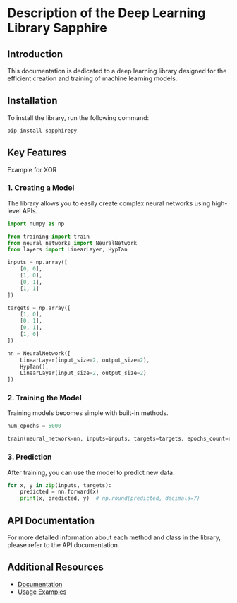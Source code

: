 # Description of the Deep Learning Library Sapphire

## Introduction
This documentation is dedicated to a deep learning library designed for the efficient creation and training of machine learning models.

## Installation
To install the library, run the following command:
```bash
pip install sapphirepy
```

## Key Features
Example for XOR

### 1. Creating a Model
The library allows you to easily create complex neural networks using high-level APIs.

```python
import numpy as np

from training import train
from neural_networks import NeuralNetwork
from layers import LinearLayer, HypTan

inputs = np.array([
    [0, 0],
    [1, 0],
    [0, 1],
    [1, 1]
])

targets = np.array([
    [1, 0],
    [0, 1],
    [0, 1],
    [1, 0]
])

nn = NeuralNetwork([
    LinearLayer(input_size=2, output_size=2),
    HypTan(),
    LinearLayer(input_size=2, output_size=2)
])
```

### 2. Training the Model
Training models becomes simple with built-in methods.

```python
num_epochs = 5000

train(neural_network=nn, inputs=inputs, targets=targets, epochs_count=num_epochs)
```

### 3. Prediction
After training, you can use the model to predict new data.

```python
for x, y in zip(inputs, targets):
    predicted = nn.forward(x)
    print(x, predicted, y)  # np.round(predicted, decimals=7)
```

## API Documentation
For more detailed information about each method and class in the library, please refer to the API documentation.

## Additional Resources

- [Documentation](https://github.com/itbert/SapphireDL/documentation)
- [Usage Examples](https://github.com/itbert/SapphireDL)
